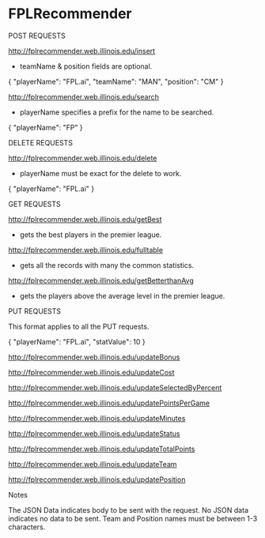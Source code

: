 # FPLRecommender

POST REQUESTS

http://fplrecommender.web.illinois.edu/insert

- teamName & position fields are optional.

{
"playerName": "FPL.ai",
"teamName": "MAN",
"position": "CM"
}

http://fplrecommender.web.illinois.edu/search

- playerName specifies a prefix for the name to be searched.

{
"playerName": "FP"
}

DELETE REQUESTS

http://fplrecommender.web.illinois.edu/delete

- playerName must be exact for the delete to work.

{
"playerName": "FPL.ai"
}

GET REQUESTS

http://fplrecommender.web.illinois.edu/getBest

- gets the best players in the premier league.

http://fplrecommender.web.illinois.edu/fulltable

- gets all the records with many the common statistics.

http://fplrecommender.web.illinois.edu/getBetterthanAvg

- gets the players above the average level in the premier league.

PUT REQUESTS

This format applies to all the PUT requests.

{
"playerName": "FPL.ai",
"statValue": 10
}

http://fplrecommender.web.illinois.edu/updateBonus

http://fplrecommender.web.illinois.edu/updateCost

http://fplrecommender.web.illinois.edu/updateSelectedByPercent

http://fplrecommender.web.illinois.edu/updatePointsPerGame

http://fplrecommender.web.illinois.edu/updateMinutes

http://fplrecommender.web.illinois.edu/updateStatus

http://fplrecommender.web.illinois.edu/updateTotalPoints

http://fplrecommender.web.illinois.edu/updateTeam

http://fplrecommender.web.illinois.edu/updatePosition



Notes

The JSON Data indicates body to be sent with the request.
No JSON data indicates no data to be sent.
Team and Position names must be between 1-3 characters.
